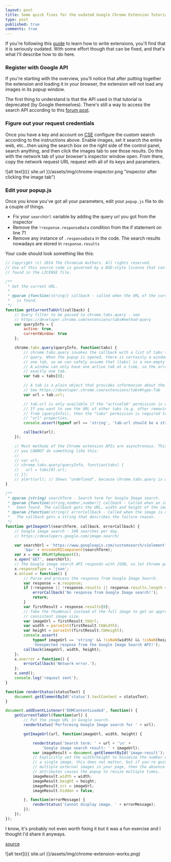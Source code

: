 ```yaml
---
layout: post
title: Some quick fixes for the oudated Google Chrome Extension Tutorial
type: post
published: true
comments: true
---
```


If you're following this [guide](https://developer.chrome.com/extensions/getstarted)
to learn how to write extensions, you'll find that it is seriously
oudated. With some effort though that can be fixed, and that's what I'll
describe how to do here.

### Register with Google API

If you're starting with the overview, you'll notice that after putting
together the extension and loading it in your browser, the extension
will not load any images in its popup window.

The first thing to understand is that the API used in that tutorial is
deprecated (by Google themselves). There's still a way to access the
search API according to this
[forum post](https://stackoverflow.com/questions/4082966/what-are-the-alternatives-now-that-the-google-web-search-api-has-been-deprecated).

### Figure out your request credentials
Once you have a key and account on [CSE](https://cse.google.com)
configure the custom search according to the instructions above. Enable
images, set it search the entire web, etc...then using the search box on
the right side of the control panel, search anything, and then click the
images tab to see those results. Do this with the network tab of your
browser's inspector window open. From there, copy the network request
URL request with all of its keys and parameters.

![alt text]({{ site.url }}/assets/img/chrome-inspector.png "inspector after clicking
the image tab")

### Edit your popup.js
Once you know you've got all your parameters, edit your `popup.js` file
to do a couple of things.
* Fix your `searchUrl` variable by adding the query url you got from
the inspector
* Remove the `!response.responseData` condition from the if statement on
line 71
* Remove any instance of `.responseData` in the code. The search results
nowadays are stored in `response.results`

Your code should look something like this:
```js
// Copyright (c) 2014 The Chromium Authors. All rights reserved.
// Use of this source code is governed by a BSD-style license that can be
// found in the LICENSE file.

/**
 * Get the current URL.
 *
 * @param {function(string)} callback - called when the URL of the current tab
 *   is found.
 */
function getCurrentTabUrl(callback) {
    // Query filter to be passed to chrome.tabs.query - see
    // https://developer.chrome.com/extensions/tabs#method-query
    var queryInfo = {
        active: true,
        currentWindow: true
    };

    chrome.tabs.query(queryInfo, function(tabs) {
        // chrome.tabs.query invokes the callback with a list of tabs that match the
        // query. When the popup is opened, there is certainly a window and at least
        // one tab, so we can safely assume that |tabs| is a non-empty array.
        // A window can only have one active tab at a time, so the array consists of
        // exactly one tab.
        var tab = tabs[0];

        // A tab is a plain object that provides information about the tab.
        // See https://developer.chrome.com/extensions/tabs#type-Tab
        var url = tab.url;

        // tab.url is only available if the "activeTab" permission is declared.
        // If you want to see the URL of other tabs (e.g. after removing active:true
        // from |queryInfo|), then the "tabs" permission is required to see their
        // "url" properties.
        console.assert(typeof url == 'string', 'tab.url should be a string');

        callback(url);
    });

    // Most methods of the Chrome extension APIs are asynchronous. This means that
    // you CANNOT do something like this:
    //
    // var url;
    // chrome.tabs.query(queryInfo, function(tabs) {
    //   url = tabs[0].url;
    // });
    // alert(url); // Shows "undefined", because chrome.tabs.query is async.
}

/**
 * @param {string} searchTerm - Search term for Google Image search.
 * @param {function(string,number,number)} callback - Called when an image has
 *   been found. The callback gets the URL, width and height of the image.
 * @param {function(string)} errorCallback - Called when the image is not found.
 *   The callback gets a string that describes the failure reason.
 */
function getImageUrl(searchTerm, callback, errorCallback) {
    // Google image search - 100 searches per day.
    // https://developers.google.com/image-search/

    var searchUrl = 'https://www.googleapis.com/customsearch/v1element?key=KEYGOESHERE&num=20&hl=en&sig=SIGGOESHERE&searchtype=image&cx=CXGOESHERE&cse_tok=TOKENGOESHERE' +
        '&q=' + encodeURIComponent(searchTerm);
    var x = new XMLHttpRequest();
    x.open('GET', searchUrl);
    // The Google image search API responds with JSON, so let Chrome parse it.
    x.responseType = 'json';
    x.onload = function() {
        // Parse and process the response from Google Image Search.
        var response = x.response;
        if (!response || !response.results || response.results.length === 0) {
            errorCallback('No response from Google Image search!');
            return;
        }
        var firstResult = response.results[0];
        // Take the thumbnail instead of the full image to get an approximately
        // consistent image size.
        var imageUrl = firstResult.tbUrl;
        var width = parseInt(firstResult.tbWidth);
        var height = parseInt(firstResult.tbHeight);
        console.assert(
            typeof imageUrl == 'string' && !isNaN(width) && !isNaN(height),
            'Unexpected respose from the Google Image Search API!');
        callback(imageUrl, width, height);
    };
    x.onerror = function() {
        errorCallback('Network error.');
    };
    x.send();
    console.log('request sent');
}

function renderStatus(statusText) {
    document.getElementById('status').textContent = statusText;
}

document.addEventListener('DOMContentLoaded', function() {
    getCurrentTabUrl(function(url) {
        // Put the image URL in Google search.
        renderStatus('Performing Google Image search for ' + url);

        getImageUrl(url, function(imageUrl, width, height) {

            renderStatus('Search term: ' + url + '\n' +
                'Google image search result: ' + imageUrl);
            var imageResult = document.getElementById('image-result');
            // Explicitly set the width/height to minimize the number of reflows. For
            // a single image, this does not matter, but if you're going to embed
            // multiple external images in your page, then the absence of width/height
            // attributes causes the popup to resize multiple times.
            imageResult.width = width;
            imageResult.height = height;
            imageResult.src = imageUrl;
            imageResult.hidden = false;

        }, function(errorMessage) {
            renderStatus('Cannot display image. ' + errorMessage);
        });
    });
});
```

I know, it's probably not even worth fixing it but it was a fun exercise
 and I thought I'd share it anyways.
 
 [source](https://github.com/heyoni/chrome-extension-tutorial)

 ![alt text]({{ site.url }}/assets/img/chrome-extension-works.png)

